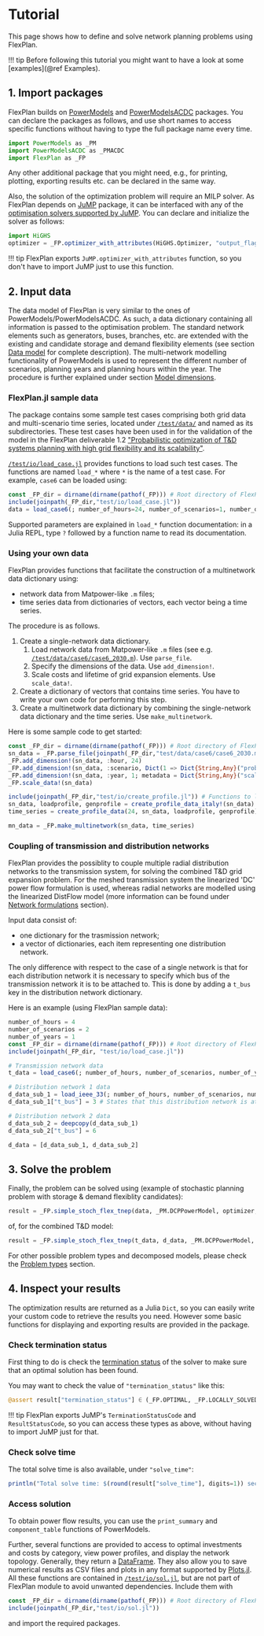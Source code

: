 # Tutorial

This page shows how to define and solve network planning problems using FlexPlan.

!!! tip
    Before following this tutorial you might want to have a look at some [examples](@ref Examples).

## 1. Import packages

FlexPlan builds on [PowerModels](https://github.com/lanl-ansi/PowerModels.jl) and [PowerModelsACDC](https://github.com/Electa-Git/PowerModelsACDC.jl) packages.
You can declare the packages as follows, and use short names to access specific functions without having to type the full package name every time.

```julia
import PowerModels as _PM
import PowerModelsACDC as _PMACDC
import FlexPlan as _FP
```

Any other additional package that you might need, e.g., for printing, plotting, exporting results etc. can be declared in the same way.

Also, the solution of the optimization problem will require an MILP solver.
As FlexPlan depends on [JuMP](https://github.com/jump-dev/JuMP.jl) package, it can be interfaced with any of the [optimisation solvers supported by JuMP](https://jump.dev/JuMP.jl/stable/installation/#Supported-solvers).
You can declare and initialize the solver as follows:

```julia
import HiGHS
optimizer = _FP.optimizer_with_attributes(HiGHS.Optimizer, "output_flag"=>false)
```

!!! tip
    FlexPlan exports `JuMP.optimizer_with_attributes` function, so you don't have to import JuMP just to use this function.


## 2. Input data

The data model of FlexPlan is very similar to the ones of PowerModels/PowerModelsACDC.
As such, a data dictionary containing all information is passed to the optimisation problem.
The standard network elements such as generators, buses, branches, etc. are extended with the existing and candidate storage and demand flexibility elements (see section [Data model](@ref) for complete description).
The multi-network modelling functionality of PowerModels is used to represent the different number of scenarios, planning years and planning hours within the year.
The procedure is further explained under section [Model dimensions](@ref).

### FlexPlan.jl sample data

The package contains some sample test cases comprising both grid data and multi-scenario time series, located under [`/test/data/`](https://github.com/Electa-Git/FlexPlan.jl/tree/master/test/data) and named as its subdirectories.
These test cases have been used in for the validation of the model in the FlexPlan deliverable 1.2 ["Probabilistic optimization of T&D systems planning with high grid flexibility and its scalability"](https://flexplan-project.eu/wp-content/uploads/2022/08/D1.2_20220801_V2.0.pdf).

[`/test/io/load_case.jl`](https://github.com/Electa-Git/FlexPlan.jl/blob/master/test/io/load_case.jl) provides functions to load such test cases.
The functions are named `load_*` where `*` is the name of a test case.
For example, `case6` can be loaded using:
```julia
const _FP_dir = dirname(dirname(pathof(_FP))) # Root directory of FlexPlan package
include(joinpath(_FP_dir,"test/io/load_case.jl"))
data = load_case6(; number_of_hours=24, number_of_scenarios=1, number_of_years=1)
```
Supported parameters are explained in `load_*` function documentation: in a Julia REPL, type `?` followed by a function name to read its documentation.

### Using your own data

FlexPlan provides functions that facilitate the construction of a multinetwork data dictionary using:
- network data from Matpower-like `.m` files;
- time series data from dictionaries of vectors, each vector being a time series.

The procedure is as follows.
1.  Create a single-network data dictionary.
    1.  Load network data from Matpower-like `.m` files (see e.g. [`/test/data/case6/case6_2030.m`](https://github.com/Electa-Git/FlexPlan.jl/blob/master/test/data/case6/case6_2030.m)). Use `parse_file`.
    2.  Specify the dimensions of the data. Use `add_dimension!`.
    3.  Scale costs and lifetime of grid expansion elements. Use `scale_data!`.
2.  Create a dictionary of vectors that contains time series. You have to write your own code for performing this step.
3.  Create a multinetwork data dictionary by combining the single-network data dictionary and the time series. Use `make_multinetwork`.

Here is some sample code to get started:
```julia
const _FP_dir = dirname(dirname(pathof(_FP))) # Root directory of FlexPlan package
sn_data = _FP.parse_file(joinpath(_FP_dir,"test/data/case6/case6_2030.m"))
_FP.add_dimension!(sn_data, :hour, 24)
_FP.add_dimension!(sn_data, :scenario, Dict(1 => Dict{String,Any}("probability"=>1)))
_FP.add_dimension!(sn_data, :year, 1; metadata = Dict{String,Any}("scale_factor"=>1))
_FP.scale_data!(sn_data)

include(joinpath(_FP_dir,"test/io/create_profile.jl")) # Functions to load sample time series. Use your own instead.
sn_data, loadprofile, genprofile = create_profile_data_italy!(sn_data)
time_series = create_profile_data(24, sn_data, loadprofile, genprofile) # Your time series should have the same format as this `time_series` dict

mn_data = _FP.make_multinetwork(sn_data, time_series)
```

### Coupling of transmission and distribution networks

FlexPlan provides the possiblity to couple multiple radial distribution networks to the transmission system, for solving the combined T&D grid expansion problem.
For the meshed transmission system the linearized 'DC' power flow formulation is used, whereas radial networks are modelled using the linearized DistFlow model (more information can be found under [Network formulations](@ref) section).

Input data consist of:
- one dictionary for the trasmission network;
- a vector of dictionaries, each item representing one distribution network.

The only difference with respect to the case of a single network is that for each distribution network it is necessary to specify which bus of the transmission network it is to be attached to.
This is done by adding a `t_bus` key in the distribution network dictionary.

Here is an example (using FlexPlan sample data):
```julia
number_of_hours = 4
number_of_scenarios = 2
number_of_years = 1
const _FP_dir = dirname(dirname(pathof(_FP))) # Root directory of FlexPlan package
include(joinpath(_FP_dir, "test/io/load_case.jl"))

# Transmission network data
t_data = load_case6(; number_of_hours, number_of_scenarios, number_of_years)

# Distribution network 1 data
d_data_sub_1 = load_ieee_33(; number_of_hours, number_of_scenarios, number_of_years)
d_data_sub_1["t_bus"] = 3 # States that this distribution network is attached to bus 3 of transmission network

# Distribution network 2 data
d_data_sub_2 = deepcopy(d_data_sub_1)
d_data_sub_2["t_bus"] = 6

d_data = [d_data_sub_1, d_data_sub_2]
```

## 3. Solve the problem

Finally, the problem can be solved using (example of stochastic planning problem with storage & demand flexiblity candidates):

```julia
result = _FP.simple_stoch_flex_tnep(data, _PM.DCPPowerModel, optimizer; setting=Dict("conv_losses_mp"=>false))
```
of, for the combined T&D model:
```julia
result = _FP.simple_stoch_flex_tnep(t_data, d_data, _PM.DCPPowerModel, _FP.BFA8PowerModel, optimizer; t_setting=Dict("conv_losses_mp"=>false))
```

For other possible problem types and decomposed models, please check the [Problem types](@ref) section.

## 4. Inspect your results

The optimization results are returned as a Julia `Dict`, so you can easily write your custom code to retrieve the results you need.
However some basic functions for displaying and exporting results are provided in the package.

### Check termination status

First thing to do is check the [termination status](https://jump.dev/JuMP.jl/stable/moi/manual/solutions/) of the solver to make sure that an optimal solution has been found.

You may want to check the value of `"termination_status"` like this:
```julia
@assert result["termination_status"] ∈ (_FP.OPTIMAL, _FP.LOCALLY_SOLVED) "$(result["optimizer"]) termination status: $(result["termination_status"])"
```

!!! tip
    FlexPlan exports JuMP's `TerminationStatusCode` and `ResultStatusCode`, so you can access these types as above, without having to import JuMP just for that.

### Check solve time

The total solve time is also available, under `"solve_time"`:
```julia
println("Total solve time: $(round(result["solve_time"], digits=1)) seconds.")
```

### Access solution

To obtain power flow results, you can use the `print_summary` and `component_table` functions of PowerModels.

Further, several functions are provided to access to optimal investments and costs by category, view power profiles, and display the network topology.
Generally, they return a [DataFrame](https://dataframes.juliadata.org/stable/).
They also allow you to save numerical results as CSV files and plots in any format supported by [Plots.jl](https://docs.juliaplots.org/stable/).
All these functions are contained in [`/test/io/sol.jl`](https://github.com/Electa-Git/FlexPlan.jl/blob/master/test/io/sol.jl), but are not part of FlexPlan module to avoid unwanted dependencies.
Include them with
```julia
const _FP_dir = dirname(dirname(pathof(_FP))) # Root directory of FlexPlan package
include(joinpath(_FP_dir,"test/io/sol.jl"))
```
and import the required packages.

